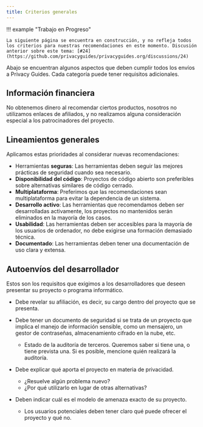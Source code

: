 ```yaml
---
title: Criterios generales
---
```


!!! example "Trabajo en Progreso"

    La siguiente página se encuentra en construcción, y no refleja todos los criterios para nuestras recomendaciones en este momento. Discusión anterior sobre este tema: [#24](https://github.com/privacyguides/privacyguides.org/discussions/24)

Abajo se encuentran algunos aspectos que deben cumplir todos los envíos a Privacy Guides. Cada categoría puede tener requisitos adicionales.

## Información financiera

No obtenemos dinero al recomendar ciertos productos, nosotros no utilizamos enlaces de afiliados, y no realizamos alguna consideración especial a los patrocinadores del proyecto.

## Lineamientos generales

Aplicamos estas prioridades al considerar nuevas recomendaciones:

- Herramientas **seguras**: Las herramientas deben seguir las mejores prácticas de seguridad cuando sea necesario.
- **Disponibilidad del código**: Proyectos de código abierto son preferibles sobre alternativas similares de código cerrado.
- **Multiplataforma**: Preferimos que las recomendaciones sean multiplataforma para evitar la dependencia de un sistema.
- **Desarrollo activo**: Las herramientas que recomendamos deben ser desarrolladas activamente, los proyectos no mantenidos serán eliminados en la mayoría de los casos.
- **Usabilidad**: Las herramientas deben ser accesibles para la mayoría de los usuarios de ordenador, no debe exigirse una formación demasiado técnica.
- **Documentado**: Las herramientas deben tener una documentación de uso clara y extensa.

## Autoenvíos del desarrollador

Estos son los requisitos que exigimos a los desarrolladores que deseen presentar su proyecto o programa informático.

- Debe revelar su afiliación, es decir, su cargo dentro del proyecto que se presenta.

- Debe tener un documento de seguridad si se trata de un proyecto que implica el manejo de información sensible, como un mensajero, un gestor de contraseñas, almacenamiento cifrado en la nube, etc.
    - Estado de la auditoría de terceros. Queremos saber si tiene una, o tiene prevista una. Si es posible, mencione quién realizará la auditoría.

- Debe explicar qué aporta el proyecto en materia de privacidad.
    - ¿Resuelve algún problema nuevo?
    - ¿Por qué utilizarlo en lugar de otras alternativas?

- Deben indicar cuál es el modelo de amenaza exacto de su proyecto.
    - Los usuarios potenciales deben tener claro qué puede ofrecer el proyecto y qué no.
